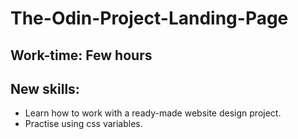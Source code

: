# The-Odin-Project-Landing-Page
## Work-time: Few hours
## New skills:
- Learn how to work with a ready-made website design project.
- Practise using css variables.

